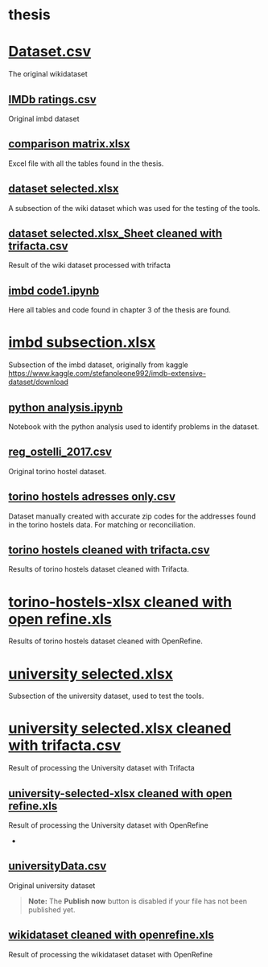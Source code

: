 # thesis



# [Dataset.csv](https://github.com/chizzymara/thesis/blob/main/Dataset.csv "Dataset.csv")

The original wikidataset

## [IMDb ratings.csv](https://github.com/chizzymara/thesis/blob/main/IMDb%20ratings.csv "IMDb ratings.csv")

Original imbd dataset

## [comparison matrix.xlsx](https://github.com/chizzymara/thesis/blob/main/comparison%20matrix.xlsx "comparison matrix.xlsx")

Excel file with all the tables found in the thesis. 

## [dataset selected.xlsx](https://github.com/chizzymara/thesis/blob/main/dataset%20selected.xlsx "dataset selected.xlsx")

A subsection of the wiki dataset which was used for the testing of the tools.

## [dataset selected.xlsx_Sheet cleaned with trifacta.csv](https://github.com/chizzymara/thesis/blob/main/dataset%20selected.xlsx_Sheet%20cleaned%20with%20trifacta.csv "dataset selected.xlsx_Sheet cleaned with trifacta.csv")

Result of the wiki dataset processed with trifacta 

## [imbd code1.ipynb](https://github.com/chizzymara/thesis/blob/main/imbd%20code1.ipynb "imbd code1.ipynb")

Here all tables and code found in chapter 3 of the thesis are found.


# [imbd subsection.xlsx](https://github.com/chizzymara/thesis/blob/main/imbd%20subsection.xlsx "imbd subsection.xlsx")

Subsection of the imbd dataset, originally from kaggle https://www.kaggle.com/stefanoleone992/imdb-extensive-dataset/download




## [python analysis.ipynb](https://github.com/chizzymara/thesis/blob/main/python%20analysis.ipynb "python analysis.ipynb")

Notebook with the python analysis used to identify problems in the dataset.

## [reg_ostelli_2017.csv](https://github.com/chizzymara/thesis/blob/main/reg_ostelli_2017.csv "reg_ostelli_2017.csv")

Original torino hostel dataset.

## [torino hostels adresses only.csv](https://github.com/chizzymara/thesis/blob/main/torino%20hostels%20adresses%20only.csv "torino hostels adresses only.csv")

Dataset manually created with accurate zip codes for the addresses found in the torino hostels data. For matching or reconciliation.


## [torino hostels cleaned with trifacta.csv](https://github.com/chizzymara/thesis/blob/main/torino%20hostels%20cleaned%20with%20trifacta.csv "torino hostels cleaned with trifacta.csv")

Results of torino hostels dataset cleaned with Trifacta.


# [torino-hostels-xlsx cleaned with open refine.xls](https://github.com/chizzymara/thesis/blob/main/torino-hostels-xlsx%20cleaned%20with%20open%20refine.xls "torino-hostels-xlsx cleaned with open refine.xls")

Results of torino hostels dataset cleaned with OpenRefine.


# [university selected.xlsx](https://github.com/chizzymara/thesis/blob/main/university%20selected.xlsx "university selected.xlsx")

Subsection of the university dataset, used to test the tools.

# [university selected.xlsx cleaned with trifacta.csv](https://github.com/chizzymara/thesis/blob/main/university%20selected.xlsx%20cleaned%20with%20trifacta.csv "university selected.xlsx cleaned with trifacta.csv")


Result of processing  the University dataset with Trifacta



## [university-selected-xlsx cleaned with open refine.xls](https://github.com/chizzymara/thesis/blob/main/university-selected-xlsx%20cleaned%20with%20open%20refine.xls "university-selected-xlsx cleaned with open refine.xls")

Result of processing  the University dataset with OpenRefine


-
## [universityData.csv](https://github.com/chizzymara/thesis/blob/main/universityData.csv "universityData.csv")

Original university dataset

> **Note:** The **Publish now** button is disabled if your file has not been published yet.

## [wikidataset cleaned with openrefine.xls](https://github.com/chizzymara/thesis/blob/main/wikidataset%20cleaned%20with%20openrefine.xls "wikidataset cleaned with openrefine.xls")

Result of processing  the wikidataset  dataset with OpenRefine
